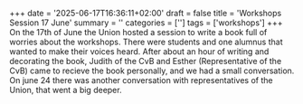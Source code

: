 +++
date = '2025-06-17T16:36:11+02:00'
draft = false
title = 'Workshops Session 17 June'
summary = ''
categories = ['']
tags = ['workshops']
+++
On the 17th of June the Union hosted a session to write a book full of worries about the workshops. There were students and one alumnus that wanted to make their voices heard. After about an hour of writing and decorating the book, Judith of the CvB and Esther (Representative of the CvB) came to recieve the book personally, and we had a small conversation. On june 24 there was another conversation with representatives of the Union, that went a big deeper. 

